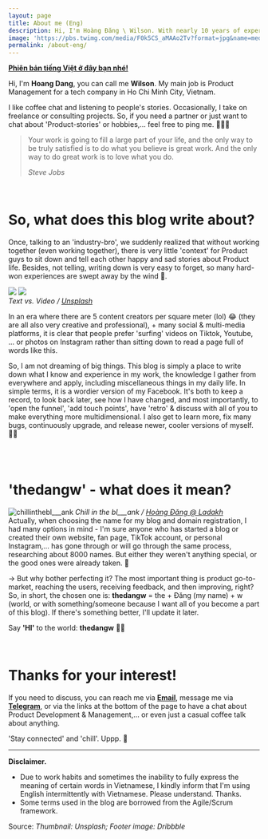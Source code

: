 ```yaml
---
layout: page
title: About me (Eng)
description: Hi, I'm Hoàng Đăng \ Wilson. With nearly 10 years of experience in the field, I’m a proud Product-lover, aim to create a top-of-mind product for Vietnamese people. 🇻🇳
image: 'https://pbs.twimg.com/media/F0k5CS_aMAAo2Tv?format=jpg&name=medium'
permalink: /about-eng/
---
```


**[Phiên bản tiếng Việt ở đây bạn nhé!](/about)**

Hi, I'm **Hoang Dang**, you can call me **Wilson**. My main job is Product Management for a tech company in Ho Chi Minh City, Vietnam.

I like coffee chat and listening to people's stories. Occasionally, I take on freelance or consulting projects. So, if you need a partner or just want to chat about 'Product-stories' or hobbies,... feel free to ping me. 👨🏻‍💻 

> Your work is going to fill a large part of your life, and the only way to be truly satisfied is to do what you believe is great work. And the only way to do great work is to love what you do.
>
> <cite>Steve Jobs</cite>
<br>
  
# __So, what does this blog write about?__

Once, talking to an 'industry-bro', we suddenly realized that without working together (even working together), there is very little 'context' for Product guys to sit down and tell each other happy and sad stories about Product life. Besides, not telling, writing down is very easy to forget, so many hard-won experiences are swept away by the wind 🍃.

<div class="gallery-box">
    <div class="gallery">
      <img src="https://pbs.twimg.com/media/FsaNA3MakAAH8Fi?format=jpg&name=medium" loading="lazy" class="lightense-target">
      <img src="https://pbs.twimg.com/media/FsaNA3QaAAEOgL8?format=jpg&name=medium" loading="lazy" class="lightense-target">
    </div>
    <em>Text vs. Video / <a href="https://unsplash.com/" target="_blank">Unsplash</a></em>
  </div>

In an era where there are 5 content creators per square meter (lol) 😂 (they are all also very creative and professional), + many social & multi-media platforms, it is clear that people prefer 'surfing' videos on Tiktok, Youtube, ... or photos on Instagram rather than sitting down to read a page full of words like this.

So, I am not dreaming of big things. This blog is simply a place to write down what I know and experience in my work, the knowledge I gather from everywhere and apply, including miscellaneous things in my daily life. In simple terms, it is a wordier version of my Facebook. It's both to keep a record, to look back later, see how I have changed, and most importantly, to 'open the funnel', 'add touch points', have 'retro' & discuss with all of you to make everything more multidimensional. I also get to learn more, fix many bugs, continuously upgrade, and release newer, cooler versions of myself. 🙌🏻

<br>
<br>
  
# __'thedangw' - what does it mean?__

![chillinthebl___ank](https://pbs.twimg.com/media/F0k7JPRaEAAAGL7?format=jpg&name=large#wide)
<em>Chill in the bl___ank / <a href="https://instagram.com/bl___ank.sg/" target="_blank">Hoàng Đăng @ Ladakh</a></em>
<br>
Actually, when choosing the name for my blog and domain registration, I had many options in mind - I'm sure anyone who has started a blog or created their own website, fan page, TikTok account, or personal Instagram,... has gone through or will go through the same process, researching about 8000 names. But either they weren't anything special, or the good ones were already taken. 🥲

→ But why bother perfecting it? The most important thing is product go-to-market, reaching the users, receiving feedback, and then improving, right? So, in short, the chosen one is: **thedangw** = the + Đăng (my name) + w (world, or with something/someone because I want all of you become a part of this blog). If there's something better, I'll update it later.

Say **'HI'** to the world: <b>thedangw</b> ✌🏻

<br>

# __Thanks for your interest!__
If you need to discuss, you can reach me via <b>[Email](mailto:hoangdang.ux@gmail.com)</b>, message me via <b>[Telegram](https://t.me/wilsontdw)</b>, or via the links at the bottom of the page to have a chat about Product Development & Management,... or even just a casual coffee talk about anything.

'Stay connected' and 'chill'. Uppp. 🦾
<br>

___

<b>Disclaimer.</b>

- Due to work habits and sometimes the inability to fully express the meaning of certain words in Vietnamese, I kindly inform that I'm using English intermittently with Vietnamese. Please understand. Thanks.
- Some terms used in the blog are borrowed from the Agile/Scrum framework.

Source: *Thumbnail: Unsplash; Footer image: Dribbble*
